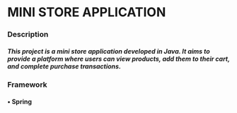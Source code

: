 # MINI STORE APPLICATION

### Description

##### This project is a mini store application developed in Java. It aims to provide a platform where users can view products, add them to their cart, and complete purchase transactions.

### Framework

  #### • Spring 

#####  

